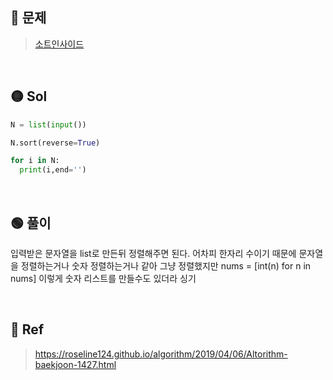## 🔴 문제
> [소트인사이드](https://www.acmicpc.net/problem/1427)


<br/>

## 🟡 Sol
```python
N = list(input())

N.sort(reverse=True)

for i in N:
  print(i,end='')
```
<br/>

## 🟢 풀이
입력받은 문자열을 list로 만든뒤 정렬해주면 된다.
어차피 한자리 수이기 때문에 문자열을 정렬하는거나 숫자 정렬하는거나 같아 그냥 정렬했지만
nums = [int(n)  for n in nums] 이렇게 숫자 리스트를 만들수도 있더라 싱기

<br/>

## 🔵 Ref
> https://roseline124.github.io/algorithm/2019/04/06/Altorithm-baekjoon-1427.html